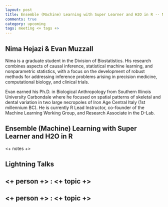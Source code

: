 ```yaml
---
layout: post
title: Ensemble (Machine) Learning with Super Learner and H2O in R -- Nima Hejazi and Evan Muzzall
comments: true
category: upcoming
tags: meeting <+ tags +>
---
```


## Nima Hejazi & Evan Muzzall

Nima is a graduate student in the Division of Biostatistics. His research
combines aspects of causal inference, statistical machine learning, and
nonparametric statistics, with a focus on the development of robust methods for
addressing inference problems arising in precision medicine, computational
biology, and clinical trials.

Evan earned his Ph.D. in Biological Anthropology from Southern Illinois
University Carbondale where he focused on spatial patterns of skeletal and
dental variation in two large necropoles of Iron Age Central Italy (1st
millennium BC). He is currently R Lead Instructor, co-founder of the Machine Learning Working Group, and Research Associate in the D-Lab.

## Ensemble (Machine) Learning with Super Learner and H2O in R

<+ notes +>

## Lightning Talks

## <+ person +> : <+ topic +>

## <+ person +> : <+ topic +>
